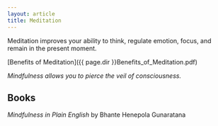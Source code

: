 ```yaml
---
layout: article
title: Meditation
---
```


Meditation improves your ability to think, regulate emotion, focus, and remain in the present moment.

[Benefits of Meditation]({{ page.dir }}Benefits_of_Meditation.pdf)

*Mindfulness allows you to pierce the veil of consciousness.*

## Books
*Mindfulness in Plain English* by Bhante Henepola Gunaratana